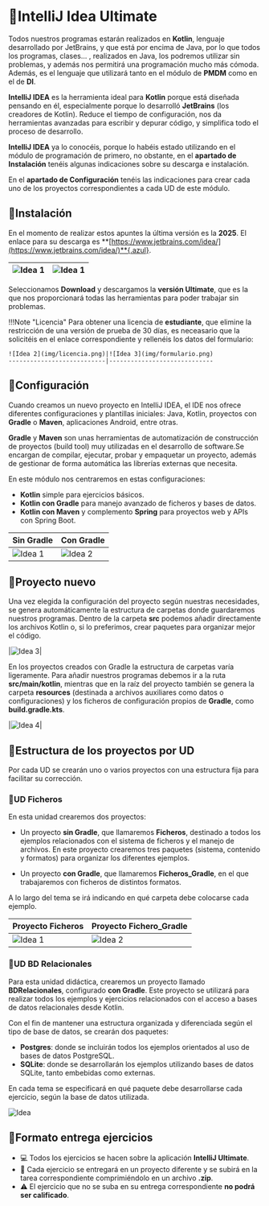 # 🔹IntelliJ Idea Ultimate

Todos nuestros programas estarán realizados en **Kotlin**, lenguaje desarrollado por JetBrains, y que está por encima de Java, por lo que todos los programas, clases... , realizados en Java, los podremos utilizar sin problemas, y además nos permitirá una programación mucho más cómoda. Además, es el lenguaje que utilizará tanto en el módulo de **PMDM** como en el de **DI**.

**IntelliJ IDEA** es la herramienta ideal para **Kotlin** porque está diseñada pensando en él, especialmente porque lo desarrolló **JetBrains** (los creadores de Kotlin). Reduce el tiempo de configuración, nos da herramientas avanzadas para escribir y depurar código, y simplifica todo el proceso de desarrollo.

**IntelliJ IDEA** ya lo conocéis, porque lo habéis estado utilizando en el módulo de programación de primero, no obstante, en el **apartado de Instalación** tenéis algunas indicaciones sobre su descarga e instalación.

En el **apartado de Configuración** tenéis las indicaciones para crear cada uno de los proyectos correspondientes a cada UD de este módulo.


## 🔹Instalación

En el momento de realizar estos apuntes la última versión es la **2025**. El enlace para su descarga es **[https://www.jetbrains.com/idea/](https://www.jetbrains.com/idea/)**{.azul}.

![Idea 1](img/download.png)|![Idea 1](img/ultimate.png)
---------------------------|-----------------------------

Seleccionamos **Download** y descargamos la **versión Ultimate**, que es la que nos proporcionará todas las herramientas para poder trabajar sin problemas.

!!!Note "Licencia"
    Para obtener una licencia de **estudiante**, que elimine la restricción de una versión de prueba de 30 días, es neceasario que la solicitéis en el enlace correspondiente y rellenéis los datos del formulario:


    
    ![Idea 2](img/licencia.png)|![Idea 3](img/formulario.png)
    ---------------------------|-----------------------------


## 🔹Configuración

Cuando creamos un nuevo proyecto en IntelliJ IDEA, el IDE nos ofrece diferentes configuraciones y plantillas iniciales: Java, Kotlin, proyectos con **Gradle** o **Maven**, aplicaciones Android, entre otras.

**Gradle** y **Maven** son unas herramientas de automatización de construcción de proyectos (build tool) muy utilizadas en el desarrollo de software.Se encargan de compilar, ejecutar, probar y empaquetar un proyecto, además de gestionar de forma automática las librerías externas que necesita.

En este módulo nos centraremos en estas configuraciones:

- **Kotlin** simple para ejercicios básicos.
- **Kotlin con Gradle** para manejo avanzado de ficheros y bases de datos.
- **Kotlin con Maven** y complemento **Spring** para proyectos web y APIs con Spring Boot.


|Sin Gradle|Con Gradle|
|----------|----------|
|![Idea 1](img/new_project.png)|![Idea 2](img/new_project_gradle.png)|


## 🔹Proyecto nuevo


Una vez elegida la configuración del proyecto según nuestras necesidades, se genera automáticamente la estructura de carpetas donde guardaremos nuestros programas. Dentro de la carpeta **src** podemos añadir directamente los archivos Kotlin o, si lo preferimos, crear paquetes para organizar mejor el código.


|![Idea 3](img/new.png)|

En los proyectos creados con Gradle la estructura de carpetas varía ligeramente. Para añadir nuestros programas debemos ir a la ruta **src/main/kotlin**, mientras que en la raíz del proyecto también se genera la carpeta **resources** (destinada a archivos auxiliares como datos o configuraciones) y los ficheros de configuración propios de **Gradle**, como **build.gradle.kts**.


|![Idea 4](img/new_gradle.png)|


## 🔹Estructura de los proyectos por UD

Por cada UD se crearán uno o varios proyectos con una estructura fija para facilitar su corrección.

### 🔹UD Ficheros

En esta unidad crearemos dos proyectos:

- Un proyecto **sin Gradle**, que llamaremos **Ficheros**, destinado a todos los ejemplos relacionados con el sistema de ficheros y el manejo de archivos. En este proyecto crearemos tres paquetes (sistema, contenido y formatos) para organizar los diferentes ejemplos.

- Un proyecto **con Gradle**, que llamaremos **Ficheros_Gradle**, en el que trabajaremos con ficheros de distintos formatos.

A lo largo del tema se irá indicando en qué carpeta debe colocarse cada ejemplo.


|Proyecto Ficheros |Proyecto Fichero_Gradle|
|----------|----------|
|![Idea 1](img/estruc_ficheros.png)|![Idea 2](img/estruc_ficheros_gradle.png)|



### 🔹UD BD Relacionales

Para esta unidad didáctica, crearemos un proyecto llamado **BDRelacionales**, configurado **con Gradle**. Este proyecto se utilizará para realizar todos los ejemplos y ejercicios relacionados con el acceso a bases de datos relacionales desde Kotlin.

Con el fin de mantener una estructura organizada y diferenciada según el tipo de base de datos, se crearán dos paquetes:

- **Postgres**: donde se incluirán todos los ejemplos orientados al uso de bases de datos PostgreSQL.
- **SQLite**: donde se desarrollarán los ejemplos utilizando bases de datos SQLite, tanto embebidas como externas.

En cada tema se especificará en qué paquete debe desarrollarse cada ejercicio, según la base de datos utilizada.

![Idea](img/estruc_bdrela2.png)

<!--
### 🔹UD BD ORM

### 🔹UD BD NoSQL

### 🔹UD Componentes
-->
## 🔹Formato entrega ejercicios

- 💻 Todos los ejercicios se hacen sobre la aplicación **IntelliJ Ultimate**.  
- 📂 Cada ejercicio se entregará en un proyecto diferente y se subirá en la tarea correspondiente comprimiéndolo en un archivo **.zip**.  
- ⚠️ El ejercicio que no se suba en su entrega correspondiente **no podrá ser calificado**.  



